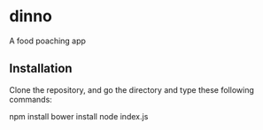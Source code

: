 # dinno
A food poaching app

## Installation

Clone the repository, and go the directory and type these following commands:

  npm install
  bower install
  node index.js
  
